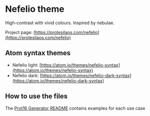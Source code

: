 # Nefelio theme

High-contrast with vivid colours. Inspired by nebulae.

Project page: [https://protesilaos.com/nefelio](https://protesilaos.com/nefelio)

## Atom syntax themes

- Nefelio light: [https://atom.io/themes/nefelio-syntax](https://atom.io/themes/nefelio-syntax)
- Nefelio dark: [https://atom.io/themes/nefelio-dark-syntax](https://atom.io/themes/nefelio-dark-syntax)

## How to use the files

The [Prot16 Generator README](https://github.com/protesilaos/prot16-generator) contains examples for each use case
